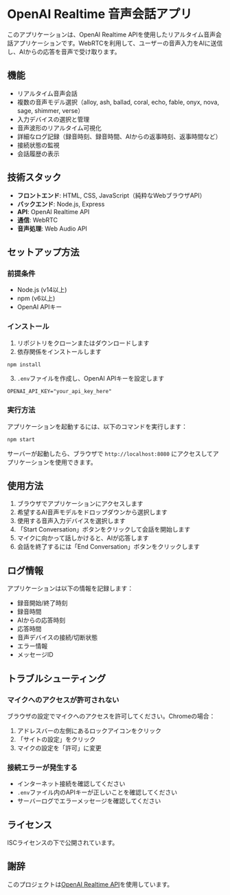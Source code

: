 # OpenAI Realtime 音声会話アプリ

このアプリケーションは、OpenAI Realtime APIを使用したリアルタイム音声会話アプリケーションです。WebRTCを利用して、ユーザーの音声入力をAIに送信し、AIからの応答を音声で受け取ります。

## 機能

- リアルタイム音声会話
- 複数の音声モデル選択（alloy, ash, ballad, coral, echo, fable, onyx, nova, sage, shimmer, verse）
- 入力デバイスの選択と管理
- 音声波形のリアルタイム可視化
- 詳細なログ記録（録音時刻、録音時間、AIからの返事時刻、返事時間など）
- 接続状態の監視
- 会話履歴の表示

## 技術スタック

- **フロントエンド**: HTML, CSS, JavaScript（純粋なWebブラウザAPI）
- **バックエンド**: Node.js, Express
- **API**: OpenAI Realtime API
- **通信**: WebRTC
- **音声処理**: Web Audio API

## セットアップ方法

### 前提条件

- Node.js (v14以上)
- npm (v6以上)
- OpenAI APIキー

### インストール

1. リポジトリをクローンまたはダウンロードします
2. 依存関係をインストールします

```bash
npm install
```

3. `.env`ファイルを作成し、OpenAI APIキーを設定します

```
OPENAI_API_KEY="your_api_key_here"
```

### 実行方法

アプリケーションを起動するには、以下のコマンドを実行します：

```bash
npm start
```

サーバーが起動したら、ブラウザで `http://localhost:8080` にアクセスしてアプリケーションを使用できます。

## 使用方法

1. ブラウザでアプリケーションにアクセスします
2. 希望するAI音声モデルをドロップダウンから選択します
3. 使用する音声入力デバイスを選択します
4. 「Start Conversation」ボタンをクリックして会話を開始します
5. マイクに向かって話しかけると、AIが応答します
6. 会話を終了するには「End Conversation」ボタンをクリックします

## ログ情報

アプリケーションは以下の情報を記録します：

- 録音開始/終了時刻
- 録音時間
- AIからの応答時刻
- 応答時間
- 音声デバイスの接続/切断状態
- エラー情報
- メッセージID

## トラブルシューティング

### マイクへのアクセスが許可されない

ブラウザの設定でマイクへのアクセスを許可してください。Chromeの場合：
1. アドレスバーの左側にあるロックアイコンをクリック
2. 「サイトの設定」をクリック
3. マイクの設定を「許可」に変更

### 接続エラーが発生する

- インターネット接続を確認してください
- `.env`ファイル内のAPIキーが正しいことを確認してください
- サーバーログでエラーメッセージを確認してください

## ライセンス

ISCライセンスの下で公開されています。

## 謝辞

このプロジェクトは[OpenAI Realtime API](https://platform.openai.com/docs/api-reference/audio/realtime)を使用しています。
